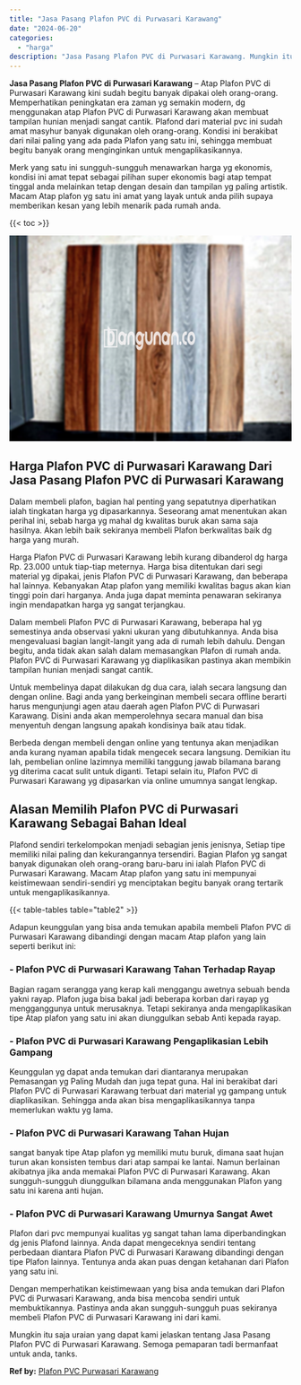 ```yaml
---
title: "Jasa Pasang Plafon PVC di Purwasari Karawang"
date: "2024-06-20"
categories: 
  - "harga"
description: "Jasa Pasang Plafon PVC di Purwasari Karawang. Mungkin itu saja uraian yang dapat kami jelaskan tentang Jasa Pasang Plafon PVC di Purwasari Karawang. Semoga p..."
---
```


**Jasa Pasang Plafon PVC di Purwasari Karawang** – Atap Plafon PVC di Purwasari Karawang kini sudah begitu banyak dipakai oleh orang-orang. Memperhatikan peningkatan era zaman yg semakin modern, dg menggunakan atap Plafon PVC di Purwasari Karawang akan membuat tampilan hunian menjadi sangat cantik. Plafond dari material pvc ini sudah amat masyhur banyak digunakan oleh orang-orang. Kondisi ini berakibat dari nilai paling yang ada pada Plafon yang satu ini, sehingga membuat begitu banyak orang menginginkan untuk mengaplikasikannya.

Merk yang satu ini sungguh-sungguh menawarkan harga yg ekonomis, kondisi ini amat tepat sebagai pilihan super ekonomis bagi atap tempat tinggal anda melainkan tetap dengan desain dan tampilan yg paling artistik. Macam Atap plafon yg satu ini amat yang layak untuk anda pilih supaya memberikan kesan yang lebih menarik pada rumah anda.

{{< toc >}}

![Jasa Pasang Plafon PVC di Purwasari Karawang](/images/flafond-pvc-murah02.png)

## Harga Plafon PVC di Purwasari Karawang Dari Jasa Pasang Plafon PVC di Purwasari Karawang

Dalam membeli plafon, bagian hal penting yang sepatutnya diperhatikan ialah tingkatan harga yg dipasarkannya. Seseorang amat menentukan akan perihal ini, sebab harga yg mahal dg kwalitas buruk akan sama saja hasilnya. Akan lebih baik sekiranya membeli Plafon berkwalitas baik dg harga yang murah.

Harga Plafon PVC di Purwasari Karawang lebih kurang dibanderol dg harga Rp. 23.000 untuk tiap-tiap meternya. Harga bisa ditentukan dari segi material yg dipakai, jenis Plafon PVC di Purwasari Karawang, dan beberapa hal lainnya. Kebanyakan Atap plafon yang memiliki kwalitas bagus akan kian tinggi poin dari harganya. Anda juga dapat meminta penawaran sekiranya ingin mendapatkan harga yg sangat terjangkau.

Dalam membeli Plafon PVC di Purwasari Karawang, beberapa hal yg semestinya anda observasi yakni ukuran yang dibutuhkannya. Anda bisa mengevaluasi bagian langit-langit yang ada di rumah lebih dahulu. Dengan begitu, anda tidak akan salah dalam memasangkan Plafon di rumah anda. Plafon PVC di Purwasari Karawang yg diaplikasikan pastinya akan membikin tampilan hunian menjadi sangat cantik.

Untuk membelinya dapat dilakukan dg dua cara, ialah secara langsung dan dengan online. Bagi anda yang berkeinginan membeli secara offline berarti harus mengunjungi agen atau daerah agen Plafon PVC di Purwasari Karawang. Disini anda akan memperolehnya secara manual dan bisa menyentuh dengan langsung apakah kondisinya baik atau tidak.

Berbeda dengan membeli dengan online yang tentunya akan menjadikan anda kurang nyaman apabila tidak mengecek secara langsung. Demikian itu lah, pembelian online lazimnya memiliki tanggung jawab bilamana barang yg diterima cacat sulit untuk diganti. Tetapi selain itu, Plafon PVC di Purwasari Karawang yg dipasarkan via online umumnya sangat lengkap.

## Alasan Memilih Plafon PVC di Purwasari Karawang Sebagai Bahan Ideal

Plafond sendiri terkelompokan menjadi sebagian jenis jenisnya, Setiap tipe memiliki nilai paling dan kekurangannya tersendiri. Bagian Plafon yg sangat banyak digunakan oleh orang-orang baru-baru ini ialah Plafon PVC di Purwasari Karawang. Macam Atap plafon yang satu ini mempunyai keistimewaan sendiri-sendiri yg menciptakan begitu banyak orang tertarik untuk mengaplikasikannya.

{{< table-tables table="table2" >}}

Adapun keunggulan yang bisa anda temukan apabila membeli Plafon PVC di Purwasari Karawang dibandingi dengan macam Atap plafon yang lain seperti berikut ini:

### \- Plafon PVC di Purwasari Karawang Tahan Terhadap Rayap

Bagian ragam serangga yang kerap kali menggangu awetnya sebuah benda yakni rayap. Plafon juga bisa bakal jadi beberapa korban dari rayap yg mengganggunya untuk merusaknya. Tetapi sekiranya anda mengaplikasikan tipe Atap plafon yang satu ini akan diunggulkan sebab Anti kepada rayap.

### \- Plafon PVC di Purwasari Karawang Pengaplikasian Lebih Gampang

Keunggulan yg dapat anda temukan dari diantaranya merupakan Pemasangan yg Paling Mudah dan juga tepat guna. Hal ini berakibat dari Plafon PVC di Purwasari Karawang terbuat dari material yg gampang untuk diaplikasikan. Sehingga anda akan bisa mengaplikasikannya tanpa memerlukan waktu yg lama.

### \- Plafon PVC di Purwasari Karawang Tahan Hujan

sangat banyak tipe Atap plafon yg memiliki mutu buruk, dimana saat hujan turun akan konsisten tembus dari atap sampai ke lantai. Namun berlainan akibatnya jika anda memakai Plafon PVC di Purwasari Karawang. Akan sungguh-sungguh diunggulkan bilamana anda menggunakan Plafon yang satu ini karena anti hujan.

### \- Plafon PVC di Purwasari Karawang Umurnya Sangat Awet

Plafon dari pvc mempunyai kualitas yg sangat tahan lama diperbandingkan dg jenis Plafond lainnya. Anda dapat mengeceknya sendiri tentang perbedaan diantara Plafon PVC di Purwasari Karawang dibandingi dengan tipe Plafon lainnya. Tentunya anda akan puas dengan ketahanan dari Plafon yang satu ini.

Dengan memperhatikan keistimewaan yang bisa anda temukan dari Plafon PVC di Purwasari Karawang, anda bisa mencoba sendiri untuk membuktikannya. Pastinya anda akan sungguh-sungguh puas sekiranya membeli Plafon PVC di Purwasari Karawang ini dari kami.

Mungkin itu saja uraian yang dapat kami jelaskan tentang Jasa Pasang Plafon PVC di Purwasari Karawang. Semoga pemaparan tadi bermanfaat untuk anda, tanks.

**Ref by:** [Plafon PVC Purwasari Karawang](https://id.wikipedia.org/wiki/Plafon)
